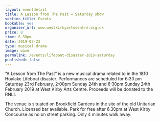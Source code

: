 ```yaml
---
layout: eventdetail
title: A Lesson from The Past – Saturday show
section_title: Events
bookable: yes
organiser_url: www.westkirbyartscentre.org.uk
price: 8
time: 6.30pm
date: 2019-02-23
type: musical drama
image: wave
permalink: /events/lifeboat-disaster-1810-saturday
published: false
---
```


“A Lesson from The Past” is a new musical drama related to in the 1810 Hoylake Lifeboat disaster. Performances are scheduled for 6:30 pm Saturday 23rd February, 2:00pm Sunday 24th and 6:30pm Sunday 24th February 2019 at West Kirby Arts Centre. Proceeds will be donated to the RNLI.

The venue is situated on Brookfield Gardens in the site of the old Unitarian Church. Licensed bar available. Park for free after 6.30pm at West Kirby Concourse as no on street parking. Only 4 minutes walk away.
